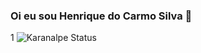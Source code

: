 ### Oi eu sou Henrique do Carmo Silva 👋


1
![Karanalpe Status](https://github-readme-stats.vercel.app/api?username=karanalpe&show_icons=true)
